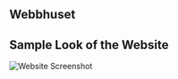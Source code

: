 ## Webbhuset

## Sample Look of the Website

![Website Screenshot](./public/assets/images/WebWizards-big.png)
